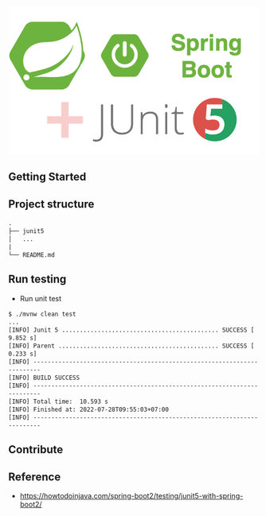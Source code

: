 <div align="center">
    <img src="./assets/images/junit_5.png"/>
</div>

## Getting Started

## Project structure
```
.
├── junit5
│   ...
|
└── README.md
```

## Run testing

- Run unit test  
```shell script
$ ./mvnw clean test
...
[INFO] Junit 5 ............................................ SUCCESS [  9.852 s]
[INFO] Parent ............................................. SUCCESS [  0.233 s]
[INFO] ------------------------------------------------------------------------
[INFO] BUILD SUCCESS
[INFO] ------------------------------------------------------------------------
[INFO] Total time:  10.593 s
[INFO] Finished at: 2022-07-28T09:55:03+07:00
[INFO] ------------------------------------------------------------------------
```

## Contribute

## Reference
- https://howtodoinjava.com/spring-boot2/testing/junit5-with-spring-boot2/